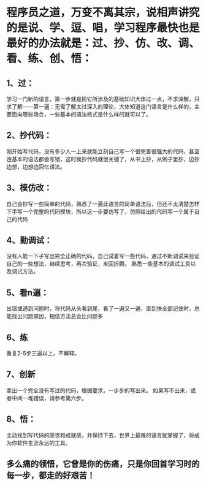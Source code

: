 # 程序员之道，万变不离其宗，说相声讲究的是说、学、逗、唱，学习程序最快也是最好的办法就是：过、抄、仿、改、调、看、练、创、悟：


## 1、过：
学习一门新的语言，第一步就是把它所涉及的基础知识大体过一点，不求深解，只求了解——第一遍：无需了解太过深入的理论，大体知道这门语言是什么样的，主要面向哪些场合，一些基本的语法格式是什么样的就可以了。

## 2、抄代码：
刚开始写代码，没有多少人一上来就能立刻自己写一个很完善很强大的代码，甚至连基本的语法都会写错，这时候抄代码就很关键了，从书上抄，从例子里抄，边抄边想，边想边回忆语法。

## 3、模仿改：
自己会抄写一些简单的代码，熟悉了一遍此语言的简单语法后，但还不太清楚怎样下手写一个完整的代码模块，所以这一步要仿写了，仿照给出的代码写一个属于自己的代码

## 4、勤调试：
没有人能一下子写出完全正确的代码，自己试着写一些代码，通过不断调试来验证自己的一些想法，继续思考，再次验证，来回折腾。
熟悉一些基本的调试工具以及调试方法。

## 5、看n遍：
出错或遇到问题时，将代码从头看到尾，看了一遍又一遍，直到快全部记住时，总能找出问题原因，相信方法总会比问题多

## 6、练
重复2-5步三遍以上，不解释。

## 7、创新
拿出一个完全没有写过的代码，根据要求，一步步的写出来。
如果写不出来，或者中间一堆错误，请参考第六步。

## 8、悟：
主动找到写代码的感觉和成就感，并保持下去，世界上最难的语言就掌握了，将成为你软件生涯永远的工具。

## 多么痛的领悟，它曾是你的伤痛，只是你回首学习时的每一步，都走的好艰苦！
